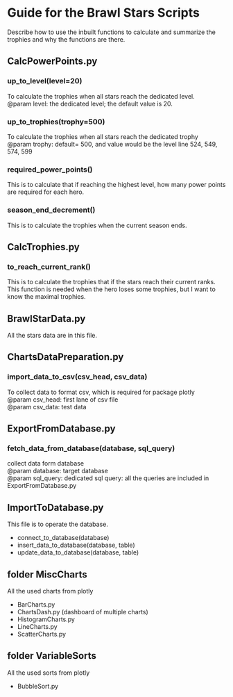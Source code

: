 # Guide for the Brawl Stars Scripts
Describe how to use the inbuilt functions to calculate and summarize the trophies and why the functions are there.

## CalcPowerPoints.py
### up_to_level(level=20)
To calculate the trophies when all stars reach the dedicated level.  
@param level: the dedicated level; the default value is 20.

### up_to_trophies(trophy=500)
To calculate the trophies when all stars reach the dedicated trophy  
@param trophy: default= 500, and value would be the level line 524, 549, 574, 599

### required_power_points()
This is to calculate that if reaching the highest level, how many power points are required for each hero.

### season_end_decrement()
This is to calculate the trophies when the current season ends.

## CalcTrophies.py
### to_reach_current_rank()
This is to calculate the trophies that if the stars reach their current ranks. 
This function is needed when the hero loses some trophies, but I want to know the maximal trophies.

## BrawlStarData.py
All the stars data are in this file.

## ChartsDataPreparation.py
### import_data_to_csv(csv_head, csv_data)
To collect data to format csv, which is required for package plotly  
@param csv_head: first lane of csv file  
@param csv_data: test data

## ExportFromDatabase.py
### fetch_data_from_database(database, sql_query)
collect data form database  
@param database: target database  
@param sql_query: dedicated sql query: all the queries are included in ExportFromDatabase.py  

## ImportToDatabase.py
This file is to operate the database.
- connect_to_database(database)
- insert_data_to_database(database, table)
- update_data_to_database(database, table)

## folder MiscCharts
All the used charts from plotly
- BarCharts.py
- ChartsDash.py (dashboard of multiple charts)
- HistogramCharts.py
- LineCharts.py
- ScatterCharts.py

## folder VariableSorts
All the used sorts from plotly
- BubbleSort.py